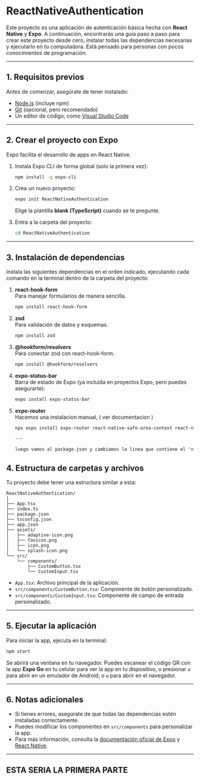 # ReactNativeAuthentication

Este proyecto es una aplicación de autenticación básica hecha con **React Native** y **Expo**. A continuación, encontrarás una guía paso a paso para crear este proyecto desde cero, instalar todas las dependencias necesarias y ejecutarlo en tu computadora. Está pensado para personas con pocos conocimientos de programación.

---

## 1. Requisitos previos

Antes de comenzar, asegúrate de tener instalado:

- [Node.js](https://nodejs.org/) (incluye npm)
- [Git](https://git-scm.com/) (opcional, pero recomendado)
- Un editor de código, como [Visual Studio Code](https://code.visualstudio.com/)

---

## 2. Crear el proyecto con Expo

Expo facilita el desarrollo de apps en React Native.

1. Instala Expo CLI de forma global (solo la primera vez):

   ```bash
   npm install -g expo-cli
   ```

2. Crea un nuevo proyecto:

   ```bash
   expo init ReactNativeAuthentication
   ```

   Elige la plantilla **blank (TypeScript)** cuando se te pregunte.

3. Entra a la carpeta del proyecto:

   ```bash
   cd ReactNativeAuthentication
   ```

---

## 3. Instalación de dependencias

Instala las siguientes dependencias en el orden indicado, ejecutando cada comando en la terminal dentro de la carpeta del proyecto:

1. **react-hook-form**  
   Para manejar formularios de manera sencilla.

   ```bash
   npm install react-hook-form
   ```

2. **zod**  
   Para validación de datos y esquemas.

   ```bash
   npm install zod
   ```

3. **@hookform/resolvers**  
   Para conectar zod con react-hook-form.

   ```bash
   npm install @hookform/resolvers
   ```

4. **expo-status-bar**  
   Barra de estado de Expo (ya incluida en proyectos Expo, pero puedes asegurarte):

   ```bash
   expo install expo-status-bar
   ```

5. **expo-router**  
   Hacemos una instalacion manual, ( ver documentacion )

   ```bash
   npx expo install expo-router react-native-safe-area-context react-native-screens expo-linking expo-constants expo-status-bar

   ---

   luego vamos al package.json y cambiamos la linea que contiene el "main":"index.js", ahora deberia ser:"main": "expo-router/entry", etc. SEGUIR INSTRUCCIONES DE LA DOCUMENTACION 

## 4. Estructura de carpetas y archivos

Tu proyecto debe tener una estructura similar a esta:

```
ReactNativeAuthentication/
│
├── App.tsx
├── index.ts
├── package.json
├── tsconfig.json
├── app.json
├── assets/
│   ├── adaptive-icon.png
│   ├── favicon.png
│   ├── icon.png
│   └── splash-icon.png
└── src/
    └── components/
        ├── CustomButton.tsx
        └── CustomInput.tsx
```

- `App.tsx`: Archivo principal de la aplicación.
- `src/components/CustomButton.tsx`: Componente de botón personalizado.
- `src/components/CustomInput.tsx`: Componente de campo de entrada personalizado.

---

## 5. Ejecutar la aplicación

Para iniciar la app, ejecuta en la terminal:

```bash
npm start
```

Se abrirá una ventana en tu navegador. Puedes escanear el código QR con la app **Expo Go** en tu celular para ver la app en tu dispositivo, o presionar `a` para abrir en un emulador de Android, o `w` para abrir en el navegador.

---

## 6. Notas adicionales

- Si tienes errores, asegúrate de que todas las dependencias estén instaladas correctamente.
- Puedes modificar los componentes en `src/components` para personalizar la app.
- Para más información, consulta la [documentación oficial de Expo](https://docs.expo.dev/) y [React Native](https://reactnative.dev/).

---

## ESTA SERIA LA PRIMERA PARTE